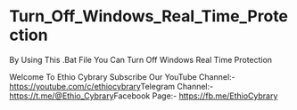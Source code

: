 # Turn_Off_Windows_Real_Time_Protection
By Using This .Bat File You Can Turn Off Windows Real Time Protection 

Welcome To Ethio Cybrary
                  Subscribe Our
YouTube Channel:- https://youtube.com/c/ethiocybrary​​
Telegram Channel:- https://t.me/@Ethio_Cybrary​​
Facebook Page:- https://fb.me/EthioCybrary​
